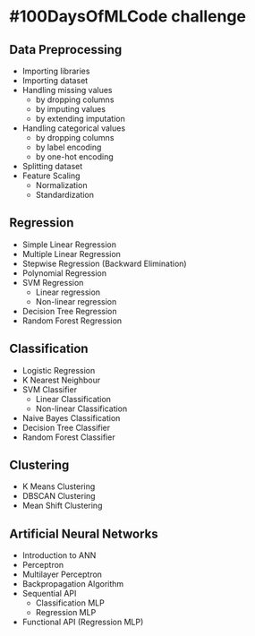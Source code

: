 # #100DaysOfMLCode challenge

## Data Preprocessing

* Importing libraries
* Importing dataset
* Handling missing values
    * by dropping columns
    * by imputing values
    * by extending imputation
* Handling categorical values
    * by dropping columns
    * by label encoding
    * by one-hot encoding
* Splitting dataset
* Feature Scaling
    * Normalization
    * Standardization

## Regression

* Simple Linear Regression
* Multiple Linear Regression
* Stepwise Regression (Backward Elimination)
* Polynomial Regression
* SVM Regression
    * Linear regression
    * Non-linear regression
* Decision Tree Regression
* Random Forest Regression

## Classification

* Logistic Regression
* K Nearest Neighbour
* SVM Classifier
    * Linear Classification
    * Non-linear Classification
* Naive Bayes Classification
* Decision Tree Classifier
* Random Forest Classifier

## Clustering

* K Means Clustering
* DBSCAN Clustering
* Mean Shift Clustering

## Artificial Neural Networks

* Introduction to ANN
* Perceptron
* Multilayer Perceptron
* Backpropagation Algorithm
* Sequential API
    * Classification MLP
    * Regression MLP
* Functional API (Regression MLP)
